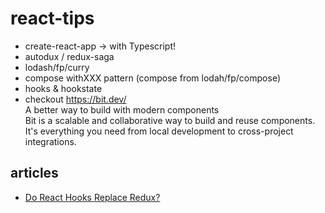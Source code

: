 # react-tips

- create-react-app -> with Typescript!
- autodux / redux-saga
- lodash/fp/curry
- compose withXXX pattern (compose from lodah/fp/compose)
- hooks & hookstate
- checkout https://bit.dev/  
A better way to build with modern components  
Bit is a scalable and collaborative way to build and reuse components. It's everything you need from local development to cross-project integrations.




## articles
- [Do React Hooks Replace Redux?](https://medium.com/javascript-scene/do-react-hooks-replace-redux-210bab340672)
